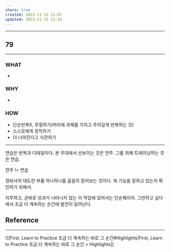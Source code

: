 ```yaml
---
share: true
created: 2023-11-15 11:07
updated: 2023-11-15 11:19
---
```


---
## 79
---
### WHAT
- 
### WHY
- 
### HOW
- 단순반복X, 루핑하기(머리에 과제를 가지고 주의깊게 반복하는 것)
- 스스로에게 정직하기
- 더 나아진다고 낙관하기
---

연습은 반복과 디테일이다.
본 무대에서 선보이는 것은 연주.
그를 위해 트레이닝하는 것은 연습.

연주 != 연습

정비사의 태도란 부품 하나하나를 꼼꼼히 뜯어보는 것이다. 
제 기능을 잘하고 있는지 확인하기 위해서.

지루하고, 곧바로 성과가 나타나지 않는 이 작업에 있어서는 단순해지자.
그만하고 싶다에서 조금 더 계속하는 순간에 발전이 일어난다.

## Reference
---
![[First, Learn to Practice  조금 더 계속하는 바로 그 순간#Highlights|First, Learn to Practice  조금 더 계속하는 바로 그 순간 > Highlights]]
